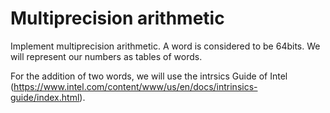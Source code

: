 # Multiprecision arithmetic

Implement multiprecision arithmetic. A word is considered to be 64bits. We will represent our numbers as tables of words.

For the addition of two words, we will use the intrsics Guide of Intel (https://www.intel.com/content/www/us/en/docs/intrinsics-guide/index.html).
